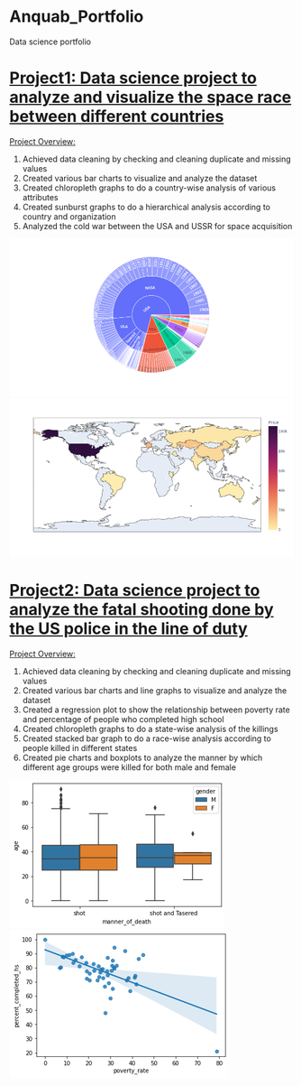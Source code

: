 # Anquab_Portfolio
Data science portfolio

# [Project1: Data science project to analyze and visualize the space race between different countries](https://github.com/anquabkhan/google-collab)
<u>Project Overview:</u>
<ol>
 <li>Achieved data cleaning by checking and cleaning duplicate and missing values </li>
 <li>Created various bar charts to visualize and analyze the dataset </li>
 <li>Created chloropleth graphs to do a country-wise analysis of various attributes </li>
 <li>Created sunburst graphs to do a hierarchical analysis according to country and organization </li>
 <li>Analyzed the cold war between the USA and USSR for space acquisition </li>
 </ol>

 ![image1](/images/newplot_sunburst.png) 
 ![image2](/images/newplot.png)
 
# [Project2: Data science project to analyze the fatal shooting done by the US police in the line of duty](https://github.com/anquabkhan/Fatal_force)
<u>Project Overview:</u>
<ol>
 <li>Achieved data cleaning by checking and cleaning duplicate and missing values </li>
 <li>Created various bar charts and line graphs to visualize and analyze the dataset </li>
 <li>Created a regression plot to show the relationship between poverty rate and percentage of people who completed high school </li>
 <li>Created chloropleth graphs to do a state-wise analysis of the killings </li>
 <li>Created stacked bar graph to do a race-wise analysis according to people killed in different states </li>
 <li>Created pie charts and boxplots to analyze the manner by which different age groups were killed for both male and female</li>
</ol>
 
![image1](/images/boxplot.png) 
![image2](/images/regplot.png)
